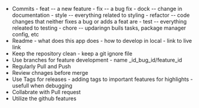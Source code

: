 - Commits
		- feat -- a new feature
		- fix -- a bug fix
		- dock -- change in documentation
		- style -- everything related to styling
		- refactor -- code changes that neither fixes a bug or adds a feat are 
		- test -- everything releated to testing
		- chore -- updaringn buils tasks, package manager config, etc
- Readme
		- what does this app does
		- how to develop in local
		- link to live link
- Keep the repository clean
		- keep a git ignore file
- Use branches for feature development
		- name _id_bug_id/feature_id
- Regularly Pull and Push
- Review chnages before merge
- Use Tags for releases
		- adding tags to important features for highlights
		- usefull when debugging
- Collabrate with Pull request 
- Utilize the github features 